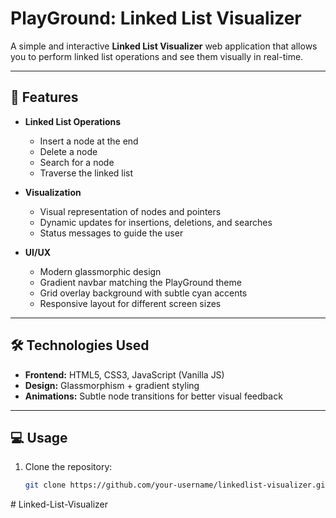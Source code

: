 # PlayGround: Linked List Visualizer

A simple and interactive **Linked List Visualizer** web application that allows you to perform linked list operations and see them visually in real-time.

---

## 🔹 Features

- **Linked List Operations**
  - Insert a node at the end
  - Delete a node
  - Search for a node
  - Traverse the linked list

- **Visualization**
  - Visual representation of nodes and pointers
  - Dynamic updates for insertions, deletions, and searches
  - Status messages to guide the user

- **UI/UX**
  - Modern glassmorphic design
  - Gradient navbar matching the PlayGround theme
  - Grid overlay background with subtle cyan accents
  - Responsive layout for different screen sizes

---

## 🛠️ Technologies Used

- **Frontend:** HTML5, CSS3, JavaScript (Vanilla JS)
- **Design:** Glassmorphism + gradient styling
- **Animations:** Subtle node transitions for better visual feedback

---

## 💻 Usage

1. Clone the repository:
   ```bash
   git clone https://github.com/your-username/linkedlist-visualizer.git
#   L i n k e d - L i s t - V i s u a l i z e r  
 
